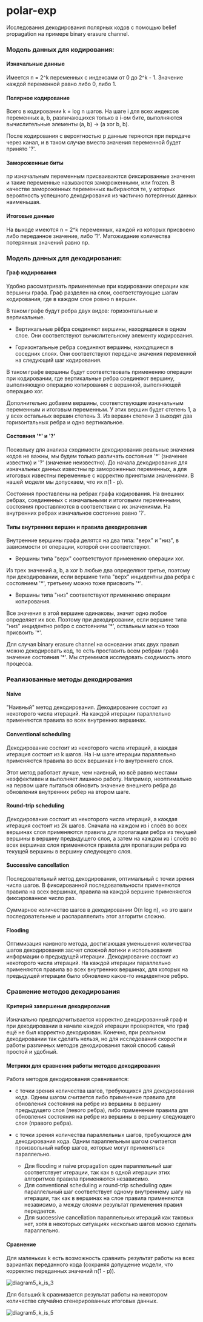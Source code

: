 # polar-exp

Исследования декодирования полярных кодов с помощью belief propagation на примере binary erasure channel.

### Модель данных для кодирования:

#### Изначальные данные
Имеется n = 2^k переменных с индексами от 0 до 2^k - 1. Значение каждой переменной равно либо 0, либо 1.

#### Полярное кодирование
Всего в кодировании k = log n шагов. На шаге i для всех индексов переменных a, b, различающихся только в i-ом бите, выполняются вычислительные элементы (a, b) -> (a xor b, b).

После кодирования с вероятностью p данные теряются при передаче через канал, и в таком случае вместо значения переменной будет принято '?'.

#### Замороженные биты
np изначальным переменным присваиваются фиксированные значения и такие переменные называются замороженными, или frozen. В качестве замороженных переменных выбираются те, у которых вероятность успешного декодирования из частично потерянных данных наименьшая.

#### Итоговые данные
На выходе имеются n = 2^k переменных, каждой из которых присвоено либо переданное значение, либо '?'. Матожидание количества потерянных значений равно np.

### Модель данных для декодирования:

#### Граф кодирования
Удобно рассматривать применяемые при кодировании операции как вершины графа. Граф разделен на слои, соответствующие шагам кодирования, где в каждом слое ровно n вершин.

В таком графе будут ребра двух видов: горизонтальные и вертикальные.

- Вертикальные рёбра соединяют вершины, находящиеся в одном слое. Они соответствуют вычислительному элементу кодирования.

- Горизонтальные ребра соединяют вершины, находящиеся в соседних слоях. Они соответствуют передаче значения переменной на следующий шаг кодирования.

В таком графе вершины будут соответствовать применению операции при кодировании, где вертикальные ребра соединяют вершину, выполняющую операцию копирования с вершиной, выполняющей операцию xor.

Дополнительно добавим вершины, соответствующие изначальным переменным и итоговым переменным. У этих вершин будет степень 1, а у всех остальных вершин степень 3. Из вершин степени 3 выходят два горизонтальных ребра и одно вертикальное.

#### Состояния '\*' и '?' 
Поскольку для анализа сходимости декодирования реальные значения кодов не важны, мы будем только различать состояния '\*' (значение известно) и '?' (значение неизвестно). До начала декодирования для изначальных данных известны np замороженных переменных, а для итоговых известны переменные с корректно принятыми значениями. В нашей модели мы допускаем, что их n(1 - p).

Состояния проставлены на ребрах графа кодирования. На внешних ребрах, соединенных с изначальными и итоговыми переменными, состояния проставляются в соответствии с их значениями. На внутренних ребрах изначальное состояние равно '?'.

#### Типы внутренних вершин и правила декодирования
Внутренние вершины графа делятся на два типа: "верх" и "низ", в зависимости от операции, которой они соответствуют.

- Вершины типа "верх" соответствуют применению операции xor.

Из трех значений a, b, a xor b любые два определяют третье, поэтому при декодировании, если вершине типа "верх" инцидентны два ребра c состоянием '\*', третьему можно тоже присвоить '\*'.

- Вершины типа "низ" соответствуют применению операции копирования.

Все значения в этой вершине одинаковы, значит одно любое определяет их все. Поэтому при декодировании, если вершине типа "низ" инцидентно ребро c состояниям '\*', остальным можно тоже присвоить '\*'.

Для случая binary erasure channel на основании этих двух правил можно декодировать код, то есть проставить всем ребрам графа значение состояния '\*'. Мы стремимся исследовать сходимость этого процесса.

### Реализованные методы декодирования

#### Naive

"Наивный" метод декодирования. Декодирование состоит из некоторого числа итераций. На каждой итерации параллельно применяются правила во всех внутренних вершинах.

#### Conventional scheduling

Декодирование состоит из некоторого числа итераций, а каждая итерация состоит из k шагов. На i-м шаге итерации параллельно применяются правила во всех вершинах i-го внутреннего слоя.

Этот метод работает лучше, чем наивный, но всё равно местами неэффективен и выполняет лишнюю работу. Например, неоптимально на первом шаге пытаться обновить значение внешнего ребра до обновления внутренних ребер на втором шаге.

#### Round-trip scheduling

Декодирование состоит из некоторого числа итераций, а каждая итерация состоит из 2k шагов. Сначала на каждом из i слоёв во всех вершинах слоя применяются правила для пропагации ребра из текущей вершины в вершину предыдущего слоя, а затем на каждом из i слоёв во всех вершинах слоя применяются правила для пропагации ребра из текущей вершины в вершину следующего слоя.

#### Successive cancellation

Последовательный метод декодирования, оптимальный с точки зрения числа шагов. В фиксированной последовательности применяются правила на всех вершинах, правила на каждой вершине применяются фиксированное число раз.

Суммарное количество шагов в декодировании O(n log n), но это шаги последовательные и распараллелить этот алгоритм сложно.

#### Flooding

Оптимизация наивного метода, достигающая уменьшения количества шагов декодирования засчет сложной логики и использования информации о предыдущей итерации. Декодирование состоит из некоторого числа итераций. На каждой итерации параллельно применяются правила во всех внутренних вершинах, для которых на предыдущей итерации было обновлено какое-то инцидентное ребро.


### Сравнение методов декодирования

#### Критерий завершения декодирования

Изначально предподсчитывается корректно декодированный граф и при декодировании в начале каждой итерации проверяется, что граф ещё не был корректно декодирован. Конечно, при реальном декодировании так сделать нельзя, но для исследования скорости и работы различных методов декодирования такой способ самый простой и удобный. 

#### Метрики для сравнения работы методов декодирования

Работа методов декодирования сравнивается:

- с точки зрения количества шагов, требующихся для декодирования кода. Одним шагом считается либо применение правила для обновления состояния на ребре из вершины в вершину предыдущего слоя (левого ребра), либо применение правила для обновления состояния на ребре из вершины в вершину следующего слоя (правого ребра).

- с точки зрения количества параллельных шагов, требующихся для декодирования кода. Одним параллельным шагом считается произвольный набор шагов, которые могут применяться параллельно.
    - Для flooding и naive propagation один параллельный шаг соответствует итерации, так как в одной итерации этих алгоритмов правила применяются независимо.
    - Для conventional scheduling и round-trip scheduling один параллельный шаг соответствует одному внутреннему шагу на итерации, так как в вершинах на слое правила применяются независимо, а между слоями результат применения правил передается.
    - Для successive cancellation параллельных итераций как таковых нет, хотя в некоторых ситуациях несколько шагов можно сделать параллельно.

#### Сравнение

Для маленьких k есть возможность сравнить результат работы на всех вариантах переданного кода (сохраняя допущение модели, что корректно переданных значений n(1 - p)).

![diagram5_k_is_3](results/diagram5_k_is_3.png?raw=true)

Для больши́х k сравнивается результат работы на некотором количестве случайно сгенерированных итоговых данных.

![diagram5_k_is_5](results/diagram5_k_is_5.png?raw=true)

